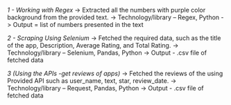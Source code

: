 *1 - Working with Regex*
-> Extracted all the numbers with purple color background from the provided text.
-> Technology/library – Regex, Python
-> Output = list of numbers presented in the text

*2 - Scraping Using Selenium*
-> Fetched the required data, such as the title of the app, Description, Average Rating, and Total Rating.
-> Technology/library – Selenium, Pandas, Python
-> Output - .csv file of fetched data

*3 (Using the APIs -get reviews of apps)*
-> Fetched the reviews of the using Provided API such as user_name, text, star, review_date.
-> Technology/library – Request, Pandas, Python
-> Output - .csv file of fetched data
